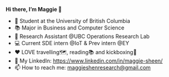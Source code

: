 **Hi there, I’m Maggie 👋**
- 🏫 Student at the University of British Columbia
- 📚 Major in Business and Computer Science
- 🌱 Research Assistant @UBC Operations Research Lab
- 💻 Current SDE intern @IoT & Prev intern @EY
- ❤️ LOVE travelling🗺️, reading📚 and kickboxing🥊
- 💼 My LinkedIn: https://www.linkedin.com/in/maggie-sheen/
- 📫 How to reach me: maggieshenresearch@gmail.com

<!---
Maggie885/Maggie885 is a ✨ special ✨ repository because its `README.md` (this file) appears on your GitHub profile.
You can click the Preview link to take a look at your changes.
--->
